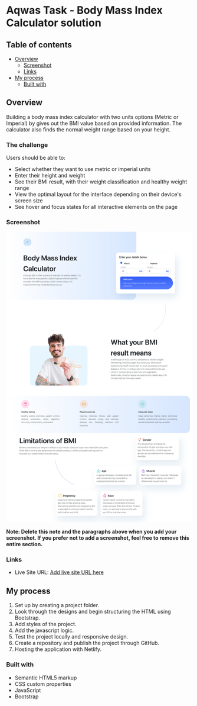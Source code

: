 # Aqwas Task - Body Mass Index Calculator solution

## Table of contents

- [Overview](#overview)
  - [Screenshot](#screenshot)
  - [Links](#links)
- [My process](#my-process)
  - [Built with](#built-with)

## Overview

Building a body mass index calculator with two units options (Metric or Imperial) by gives out the BMI value based on provided information. The calculator also finds the normal weight range based on your height.

### The challenge

Users should be able to:

- Select whether they want to use metric or imperial units
- Enter their height and weight
- See their BMI result, with their weight classification and healthy weight range
- View the optimal layout for the interface depending on their device's screen size
- See hover and focus states for all interactive elements on the page

### Screenshot

![full screenshot of app](./assets/images/projectScreenshot.png)

**Note: Delete this note and the paragraphs above when you add your screenshot. If you prefer not to add a screenshot, feel free to remove this entire section.**

### Links

- Live Site URL: [Add live site URL here](https://your-live-site-url.com)

## My process

1. Set up by creating a project folder.
1. Look through the designs and begin structuring the HTML using Bootstrap.
1. Add styles of the project.
1. Add the javascript logic.
1. Test the project locally and responsive design.
1. Create a repository and publish the project through GitHub.
1. Hosting the application with Netlify.

### Built with

- Semantic HTML5 markup
- CSS custom properties
- JavaScript
- Bootstrap
